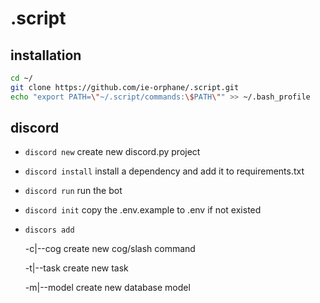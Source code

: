 # .script

## installation

```bash
cd ~/
git clone https://github.com/ie-orphane/.script.git
echo "export PATH=\"~/.script/commands:\$PATH\"" >> ~/.bash_profile
```

## discord

- `discord new` create new discord.py project
- `discord install` install a dependency and add it to requirements.txt
- `discord run` run the bot
- `discord init` copy the .env.example to .env if not existed
- `discors add`

  -c|--cog create new cog/slash command

  -t|--task create new task

  -m|--model create new database model
